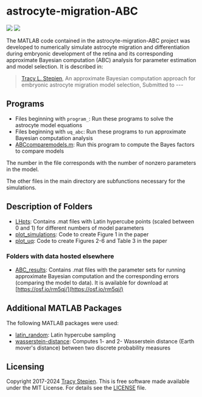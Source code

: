 # astrocyte-migration-ABC

<a href="https://github.com/tstepien/astrocyte-migration-ABC/"><img src="https://img.shields.io/badge/github-tstepien%2Fastrocyte--migration--ABC-blue" /></a> <a href="LICENSE"><img src="https://img.shields.io/badge/license-MIT-blue.svg" /></a>

The MATLAB code contained in the astrocyte-migration-ABC project was developed to numerically simulate astrocyte migration and differentiation during embryonic development of the retina and its corresponding approximate Bayesian computation (ABC) analysis for parameter estimation and model selection. It is described in:
>[Tracy L. Stepien](https://github.com/tstepien/), An approximate Bayesian computation approach for embryonic astrocyte migration model selection, Submitted to ---

## Programs
+ Files beginning with ``program_``: Run these programs to solve the astrocyte model equations
+ Files beginning with ``uq_abc``: Run these programs to run approximate Bayesian computation analysis
+ [ABCcomparemodels.m](ABCcomparemodels.m): Run this program to compute the Bayes factors to compare models

The number in the file corresponds with the number of nonzero parameters in the model.

The other files in the main directory are subfunctions necessary for the simulations.

## Description of Folders
+ [LHpts](LHpts): Contains .mat files with Latin hypercube points (scaled between 0 and 1) for different numbers of model parameters
+ [plot_simulations](plot_simulations): Code to create Figure 1 in the paper
+ [plot_uq](plot_uq): Code to create Figures 2-6 and Table 3 in the paper

### Folders with data hosted elsewhere
+ [ABC_results](ABC_results): Contains .mat files with the parameter sets for running approximate Bayesian computation and the corresponding errors (comparing the model to data). It is available for download at [https://osf.io/rm5qj/](https://osf.io/rm5qj/)

## Additional MATLAB Packages
The following MATLAB packages were used:
+ [latin_random](https://people.sc.fsu.edu/~jburkardt/m_src/latin_random/latin_random.html): Latin hypercube sampling
+ [wasserstein-distance](https://github.com/nklb/wasserstein-distance): Computes 1- and 2- Wasserstein distance (Earth mover's distance) between two discrete probability measures 

## Licensing
Copyright 2017-2024 [Tracy Stepien](https://github.com/tstepien/). This is free software made available under the MIT License. For details see the [LICENSE](LICENSE) file.
